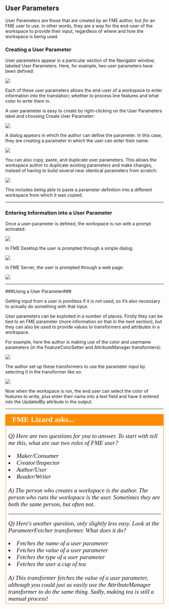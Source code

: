 ## User Parameters ##

User Parameters are those that are created *by* an FME author, but *for* an FME user to use. In other words, they are a way for the end-user of the workspace to provide their input, regardless of where and how the workspace is being used.


### Creating a User Parameter ###
User parameters appear in a particular section of the Navigator window, labeled User Parameters. Here, for example, two user parameters have been defined:

![](./Images/Img4.003.UserParametersInNavigator.png)

Each of these user parameters allows the end-user of a workspace to enter information into the translation; whether to process line features and what color to write them in. 

A user parameter is easy to create by right-clicking on the User Parameters label and choosing Create User Parameter:

![](./Images/Img4.004.RightClickAddParameter.png) 

A dialog appears in which the author can define the parameter. In this case, they are creating a parameter in which the user can enter their name:

![](./Images/Img4.005.DefiningUserParameter.png) 


You can also copy, paste, and duplicate user parameters. This allows the workspace author to duplicate existing parameters and make changes, instead of having to build several near identical parameters from scratch:  

![](./Images/Img4.006.CopyingUserParameter.png) 

This includes being able to paste a parameter definition into a different workspace from which it was copied.

---

### Entering Information into a User Parameter ###
Once a user-parameter is defined, the workspace is run with a prompt activated:

![](./Images/Img4.007.PromptAndRun.png) 

In FME Desktop the user is prompted through a simple dialog:

![](./Images/Img4.008.UserParameterDialog.png) 

In FME Server, the user is prompted through a web page:

![](./Images/Img4.009.UserParameterServer.png) 

---

###Using a User Parameter###

Getting input from a user is pointless if it is not used, so it’s also necessary to actually do something with that input.

User parameters can be exploited in a number of places. Firstly they can be tied to an FME parameter (more information on that in the next section), but they can also be used to provide values to transformers and attributes in a workspace.

For example, here the author is making use of the color and username parameters (in the FeatureColorSetter and AttributeManager transformers):


![](./Images/Img4.010.UsingUserParameterInput.png) 


The author set up these transformers to use the parameter input by selecting it in the transformer like so:

![](./Images/Img4.011.SelectingUserParameterInput.png) 

Now when the workspace is run, the end user can select the color of features to write, plus enter their name into a text field and have it entered into the UpdatedBy attribute in the output.

---

<!--Person X Says Section--> 
<table style="border-spacing: 0px">
<tr>
<td style="vertical-align:middle;background-color:darkorange;border: 2px solid darkorange">
<i class="fa fa-quote-left fa-lg fa-pull-left fa-fw" style="color:white;padding-right: 12px;vertical-align:text-top"></i>
<span style="color:white;font-size:x-large;font-weight: bold;font-family:serif">FME Lizard asks...</span>
</td>
</tr>

<tr>
<td style="border: 1px solid darkorange">
<span style="font-family:serif; font-style:italic; font-size:larger">

<quiz name="">
  <question>
    <p>
      Q) Here are two questions for you to answer. To start with tell me this, what are our two roles of FME user?
    </p>
    <answer><li>Maker/Consumer</answer>
    <answer><li>Creator/Inspector</answer>
    <answer correct><li>Author/User</answer>
    <answer><li>Reader/Writer</answer>
    <explanation><br><br>A) The person who creates a workspace is the author. The person who runs the workspace is the user. Sometimes they are both the same person, but often not.</explanation>
  </question>

<hr>

  <question>
    <p>
      Q) Here's another question, only slightly less easy. Look at the ParameterFetcher transformer. What does it do?
    </p>
    <answer><li>Fetches the name of a user parameter</answer>
    <answer><li>Fetches the value of a user parameter</answer>
    <answer correct><li>Fetches the type of a user parameter</answer>
    <answer><li>Fetches the user a cup of tea</answer>
    <explanation><br><br>A) This transformer fetches the value of a user parameter, although you could just as easily use the AttributeManager transformer to do the same thing. Sadly, making tea is still a manual process!</explanation>
  </question>
</quiz>

</span>
</td>
</tr>
</table>
